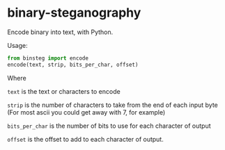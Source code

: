 # binary-steganography
Encode binary into text, with Python.

Usage:
```python
from binsteg import encode
encode(text, strip, bits_per_char, offset)
```
Where

`text` is the text or characters to encode

`strip` is the number of characters to take from the end of each  input byte (For  most ascii you could get away with 7, for example)

`bits_per_char` is the number of bits to use for each character of output

`offset` is the offset to add to each character of output.
